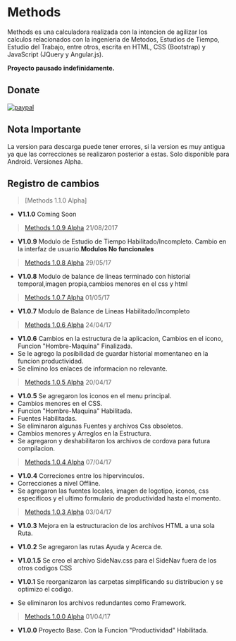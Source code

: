 # Methods
Methods es una calculadora realizada con la intencion de agilizar los calculos relacionados con la ingenieria de Metodos, Estudios de Tiempo, Estudio del Trabajo, entre otros, escrita en HTML, CSS (Bootstrap) y JavaScript (JQuery y Angular.js).

**Proyecto pausado indefinidamente.**

## Donate

[![paypal](https://www.paypalobjects.com/en_US/i/btn/btn_donateCC_LG.gif)](paypal.me/MetalSyntax)

## Nota Importante 

La version para descarga puede tener errores, si la version es muy antigua ya que las correcciones se realizaron posterior a estas. Solo disponible para Android. Versiones Alpha.

## Registro de cambios
> [Methods 1.1.0 Alpha]

- **V1.1.0** Coming Soon

> [Methods 1.0.9 Alpha](http://skamason.com/6fAB) 21/08/2017

- **V1.0.9** Modulo de Estudio de Tiempo Habilitado/Incompleto. Cambio en la interfaz de usuario.**Modulos No funcionales**

> [Methods 1.0.8 Alpha](http://adf.ly/1n048L) 29/05/17

- **V1.0.8** Modulo de balance de lineas terminado con historial temporal,imagen propia,cambios menores en el css y html 

> [Methods 1.0.7 Alpha](http://adf.ly/1n047H) 01/05/17

- **V1.0.7** Modulo de Balance de Lineas Habilitado/Incompleto 

> [Methods 1.0.6 Alpha](http://adf.ly/1n044a) 24/04/17

- **V1.0.6** Cambios en la estructura de la aplicacion, Cambios en el icono, Funcion "Hombre-Maquina" Finalizada.
- Se le agrego la posibilidad de guardar historial momentaneo en la funcion productividad. 
- Se elimino los enlaces de informacion no relevante. 

> [Methods 1.0.5 Alpha](http://adf.ly/1n043d) 20/04/17

- **V1.0.5** Se agregaron los iconos en el menu principal. 
- Cambios menores en el CSS. 
- Funcion "Hombre-Maquina" Habilitada. 
- Fuentes Habilitadas. 
- Se eliminaron algunas Fuentes y archivos Css obsoletos. 
- Cambios menores y Arreglos en la Estructura. 
- Se agregaron y deshabilitaron los archivos de cordova para futura compilacion.

> [Methods 1.0.4 Alpha](http://adf.ly/1n03wg) 07/04/17

- **V1.0.4** Correciones entre los hipervinculos.  
- Correcciones a nivel Offline. 
- Se agregaron las fuentes locales, imagen de logotipo, iconos, css especificos y el ultimo formulario de productividad hasta el momento. 

> [Methods 1.0.3 Alpha](http://adf.ly/1n03u7) 03/04/17

- **V1.0.3** Mejora en la estructuracion de los archivos HTML a una sola Ruta. 

- **V1.0.2** Se agregaron las rutas Ayuda y Acerca de.

- **V1.0.1.5** Se creo el archivo SideNav.css para el SideNav fuera de los otros codigos CSS

- **V1.0.1** Se reorganizaron las carpetas simplificando su distribucion y se optimizo el codigo. 
- Se eliminaron los archivos redundantes como Framework.

> [Methods 1.0.0 Alpha](http://adf.ly/1n03kd) 01/04/17

- **V1.0.0** Proyecto Base. Con la Funcion "Productividad" Habilitada. 
